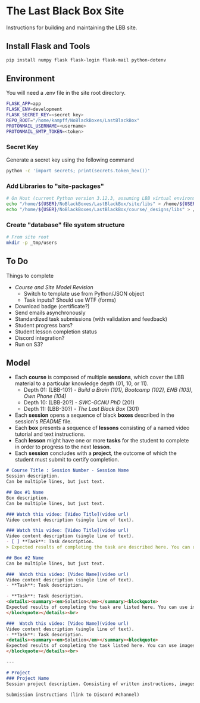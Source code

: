 # The Last Black Box Site

Instructions for building and maintaining the LBB site.

## Install Flask and Tools
```bash
pip install numpy flask flask-login flask-mail python-dotenv 
```

## Environment
You will need a .env file in the site root directory.

```bash
FLASK_APP=app
FLASK_ENV=development
FLASK_SECRET_KEY=<secret key>
REPO_ROOT="/home/kampff/NoBlackBoxes/LastBlackBox"
PROTONMAIL_USERNAME=<username>
PROTONMAIL_SMTP_TOKEN=<token>
```

### Secret Key
Generate a secret key using the following command
```bash
python -c 'import secrets; print(secrets.token_hex())'
```
### Add Libraries to "site-packages"
```bash
# On Host (current Python version 3.12.3, assuming LBB virtual environment)
echo "/home/${USER}/NoBlackBoxes/LastBlackBox/site/libs" > /home/${USER}/NoBlackBoxes/LastBlackBox/_tmp/LBB/lib/python3.12/site-packages/LBB_site.pth
echo "/home/${USER}/NoBlackBoxes/LastBlackBox/course/_designs/libs" > /home/${USER}/NoBlackBoxes/LastBlackBox/_tmp/LBB/lib/python3.12/site-packages/LBB_design.pth
```

### Create "database" file system structure
```bash
# From site root
mkdir -p _tmp/users
```

## To Do
Things to complete
- *Course and Site Model Revision*
  - Switch to template use from Python/JSON object
  - Task inputs? Should use WTF (forms)
- Download badge (certificate?)
- Send emails asynchronously
- Standardized task submissions (with validation and feedback)
- Student progress bars?
- Student lesson completion status
- Discord integration?
- Run on S3?

## Model
- Each **course** is composed of multiple **sessions**, which cover the LBB material to a particular knowledge depth (01, 10, or 11).
   - Depth 01: (LBB-10?) - *Build a Brain (101), Bootcamp (102), ENB (103), Own Phone (104)*
   - Depth 10: (LBB-20?) - *SWC-GCNU PhD* (201)
   - Depth 11: (LBB-30?) - *The Last Black Box* (301)
- Each **session** opens a sequence of black **boxes** described in the session's *README* file.
- Each **box** presents a sequence of **lessons** consisting of a named video tutorial and text instructions.
- Each **lesson** might have one or more **tasks** for the student to complete in order to progress to the next **lesson**.
- Each **session** concludes with a **project**, the outcome of which the student must submit to certify completion.

```markdown
# Course Title : Session Number - Session Name
Session description.
Can be multiple lines, but just text.

## Box #1 Name
Box description.
Can be multiple lines, but just text.

### Watch this video: [Video Title](video url)
Video content description (single line of text).

### Watch this video: [Video Title](video url)
Video content description (single line of text).
- [ ] **Task**: Task description.
> Expected results of completing the task are described here. You can use images and [links](../_designs/schedule_buildabrain.png). For example: ![image](../course/_designs/logo/icons/icon_LBB_64.png)

## Box #2 Name
Can be multiple lines, but just text.

###  Watch this video: [Video Name](video url)
Video content description (single line of text).
- **Task**: Task description.

- **Task**: Task description.
<details><summary><em>Solution</em></summary><blockquote>
Expected results of completing the task are listed here. You can use images and links.
</blockquote></details><br>

###  Watch this video: [Video Name](video url)
Video content description (single line of text).
- **Task**: Task description.
<details><summary><em>Solution</em></summary><blockquote>
Expected results of completing the task listed here. You can use images and links.
</blockquote></details><br>

---

# Project
### Project Name
Session project description. Consisting of written instructions, images, videos, and links. Describe project goals, etc.

Submission instructions (link to Discord #channel)
```